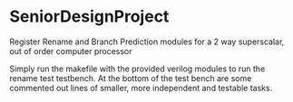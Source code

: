 # SeniorDesignProject
Register Rename and Branch Prediction modules for a 2 way superscalar, out of order computer processor

Simply run the makefile with the provided verilog modules to run the rename test testbench.  At the bottom of the test bench are
some commented out lines of smaller, more independent and testable tasks.  
